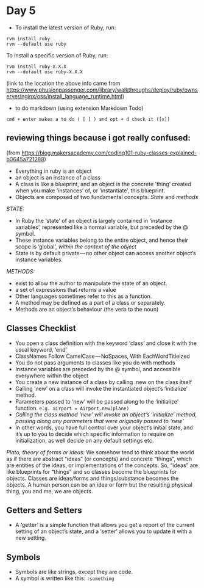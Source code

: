 # Day 5

- To install the latest version of Ruby, run:
```
rvm install ruby
rvm --default use ruby
```

To install a specific version of Ruby, run:
```
rvm install ruby-X.X.X
rvm --default use ruby-X.X.X
```
(link to the location the above info came from https://www.phusionpassenger.com/library/walkthroughs/deploy/ruby/ownserver/nginx/oss/install_language_runtime.html)

- to do markdown (using extension Markdown Todo) 
```
cmd + enter makes a to do ( [ ] ) and opt + d check it ([x])
```

reviewing things because i got really confused:
------------------------------------------------

(from https://blog.makersacademy.com/coding101-ruby-classes-explained-b0645a721288)
- Everything in ruby is an object 
- an object is an instance of a class
-  A class is like a blueprint, and an object is the concrete ’thing’ created when you make ‘instances’ of, or ‘instantiate’, this blueprint.
- Objects are composed of two fundamental concepts. *State* and *methods*

*STATE:*
- In Ruby the ‘state’ of an object is largely contained in ‘instance variables’, represented like a normal variable, but preceded by the @ symbol.
- These instance variables belong to the entire object, and hence their scope is ‘global’, *within the context of the object*
- State is by default private — no other object can access another object’s instance variables.

*METHODS:*
- exist to allow the author to manipulate the state of an object.
- a set of expressions that returns a value
- Other languages sometimes refer to this as a function.
- A method may be defined as a part of a class or separately.
- Methods are an object’s behaviour (the verb to the noun)

Classes Checklist
------------------------------------------------

- You open a class definition with the keyword ‘class’ and close it with the usual keyword, ‘end’
- ClassNames Follow CamelCase — NoSpaces, With EachWordTitleized
- You do not pass arguments to classes like you do with methods
- Instance variables are preceded by the @ symbol, and accessible everywhere within the object
- You create a new instance of a class by calling .new on the class itself
- Calling ‘new’ on a class will invoke the instantiated object’s ‘initialize’ method.
- Parameters passed to ‘new’ will be passed along to the ‘initialize’ function. `e.g. airport = Airport.new(plane)`
- *Calling the class method ‘new’ will invoke an object’s ‘initialize’ method, passing along any parameters that were originally passed to ‘new’*
- In other words, you have full control over your object’s initial state, and it’s up to you to decide which specific information to require on initialization, as well decide on any default settings etc.

*Plato, theory of forms or ideas:* We somehow tend to think about the world as if there are abstract “ideas” (or concepts) and concrete “things”, which are entities of the ideas, or implementations of the concepts. So, “ideas” are like blueprints for “things” and so classes become the blueprints for objects. Classes are ideas/forms and things/substance becomes the objects. A human person can be an idea or form but the resulting physical thing, you and me, we are objects. 

Getters and Setters 
----------------------------------------------

- A ‘getter’ is a simple function that allows you get a report of the current setting of an object’s state, and a ‘setter’ allows you to update it with a new setting.

Symbols
----------------------------------------------

- Symbols are like strings, except they are code.
- A symbol is written like this: `:something`

